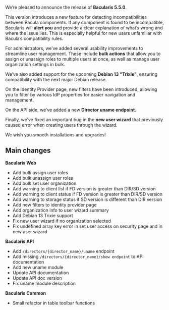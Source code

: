 
We’re pleased to announce the release of **Bacularis 5.5.0**.

This version introduces a new feature for detecting incompatibilities between
 Bacula components. If any component is found to be incompatible, Bacularis will
 **alert you** and provide a clear explanation of what’s wrong and where the
 issue lies. This is especially helpful for new users unfamiliar with Bacula’s
 compatibility rules.

For administrators, we’ve added several usability improvements to streamline
 user management. These include **bulk actions** that allow you to assign or
 unassign roles to multiple users at once, as well as manage user organization
 settings in bulk.

We’ve also added support for the upcoming **Debian 13 "Trixie"**, ensuring
 compatibility with the next major Debian release.

On the Identity Provider page, new filters have been introduced, allowing you
 to filter by various IdP properties for easier navigation and management.

On the API side, we’ve added a new **Director uname endpoint**.

Finally, we’ve fixed an important bug in the **new user wizard** that previously
 caused error when creating users through the wizard.

We wish you smooth installations and upgrades!

## Main changes

**Bacularis Web**

 * Add bulk assign user roles
 * Add bulk unassign user roles
 * Add bulk set user organization
 * Add warning to client list if FD version is greater than DIR/SD version
 * Add warning to client status if FD version is greater than DIR/SD version
 * Add warning to storage status if SD version is different than DIR version
 * Add new filters to identity provider page
 * Add organization info to user wizard summary
 * Add Debian 13 Trixie support
 * Fix new user wizard if no organization selected
 * Fix undefined array key error in set user access on security page and in new user wizard

**Bacularis API**

 * Add ``/directors/{director_name}/uname`` endpoint
 * Add missing ``/directors/{director_name}/show endpoint`` to API documentation
 * Add new uname module
 * Update API documentation
 * Update API doc version
 * Fix uname module description

**Bacularis Common**

 * Small refactor in table toolbar functions

